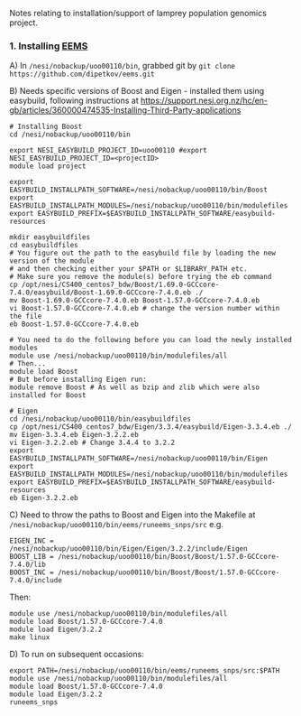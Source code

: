 Notes relating to installation/support of lamprey population genomics project.

### 1. Installing [EEMS](https://github.com/dipetkov/eems)

A) In `/nesi/nobackup/uoo00110/bin`, grabbed git by `git clone https://github.com/dipetkov/eems.git`

B) Needs specific versions of Boost and Eigen - installed them using easybuild, following instructions at https://support.nesi.org.nz/hc/en-gb/articles/360000474535-Installing-Third-Party-applications
```
# Installing Boost
cd /nesi/nobackup/uoo00110/bin

export NESI_EASYBUILD_PROJECT_ID=uoo00110 #export NESI_EASYBUILD_PROJECT_ID=<projectID> 
module load project

export EASYBUILD_INSTALLPATH_SOFTWARE=/nesi/nobackup/uoo00110/bin/Boost
export EASYBUILD_INSTALLPATH_MODULES=/nesi/nobackup/uoo00110/bin/modulefiles
export EASYBUILD_PREFIX=$EASYBUILD_INSTALLPATH_SOFTWARE/easybuild-resources  

mkdir easybuildfiles
cd easybuildfiles
# You figure out the path to the easybuild file by loading the new version of the module
# and then checking either your $PATH or $LIBRARY_PATH etc.
# Make sure you remove the module(s) before trying the eb command
cp /opt/nesi/CS400_centos7_bdw/Boost/1.69.0-GCCcore-7.4.0/easybuild/Boost-1.69.0-GCCcore-7.4.0.eb ./
mv Boost-1.69.0-GCCcore-7.4.0.eb Boost-1.57.0-GCCcore-7.4.0.eb
vi Boost-1.57.0-GCCcore-7.4.0.eb # change the version number within the file
eb Boost-1.57.0-GCCcore-7.4.0.eb

# You need to do the following before you can load the newly installed modules
module use /nesi/nobackup/uoo00110/bin/modulefiles/all
# Then...
module load Boost
# But before installing Eigen run:
module remove Boost # As well as bzip and zlib which were also installed for Boost

# Eigen
cd /nesi/nobackup/uoo00110/bin/easybuildfiles
cp /opt/nesi/CS400_centos7_bdw/Eigen/3.3.4/easybuild/Eigen-3.3.4.eb ./
mv Eigen-3.3.4.eb Eigen-3.2.2.eb
vi Eigen-3.2.2.eb # Change 3.4.4 to 3.2.2
export EASYBUILD_INSTALLPATH_SOFTWARE=/nesi/nobackup/uoo00110/bin/Eigen
export EASYBUILD_INSTALLPATH_MODULES=/nesi/nobackup/uoo00110/bin/modulefiles
export EASYBUILD_PREFIX=$EASYBUILD_INSTALLPATH_SOFTWARE/easybuild-resources 
eb Eigen-3.2.2.eb 

```
C) Need to throw the paths to Boost and Eigen into the Makefile at `/nesi/nobackup/uoo00110/bin/eems/runeems_snps/src` e.g.
```
EIGEN_INC = /nesi/nobackup/uoo00110/bin/Eigen/Eigen/3.2.2/include/Eigen
BOOST_LIB = /nesi/nobackup/uoo00110/bin/Boost/Boost/1.57.0-GCCcore-7.4.0/lib
BOOST_INC = /nesi/nobackup/uoo00110/bin/Boost/Boost/1.57.0-GCCcore-7.4.0/include
```
Then:
```
module use /nesi/nobackup/uoo00110/bin/modulefiles/all
module load Boost/1.57.0-GCCcore-7.4.0 
module load Eigen/3.2.2 
make linux
```
D) To run on subsequent occasions:
```
export PATH=/nesi/nobackup/uoo00110/bin/eems/runeems_snps/src:$PATH
module use /nesi/nobackup/uoo00110/bin/modulefiles/all
module load Boost/1.57.0-GCCcore-7.4.0 
module load Eigen/3.2.2 
runeems_snps
```



